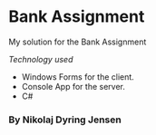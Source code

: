 # Bank Assignment
My solution for the Bank Assignment

*Technology used*
* Windows Forms for the client.
* Console App for the server.
* C#
### By Nikolaj Dyring Jensen